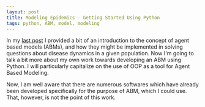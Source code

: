 ```yaml
---
layout: post
title: Modeling Epidemics - Getting Started Using Python
tags: python, ABM, model, modeling
---
```

In my [last post](/blog/2015/12/13/agent-based-modeling/) I provided a bit of an introduction to the concept of agent based models (ABMs), and how they might be implemented in solving questions about disease dynamics in a given population. Now I'm going to talk a bit more about my own work towards developing an ABM using Python. I will particularly capitalize on the use of OOP as a tool for Agent Based Modeling.

Now, I am well aware that there are numerous softwares which have already been developed specifically for the purpose of ABM, which I could use. That, however, is not the point of this work.
